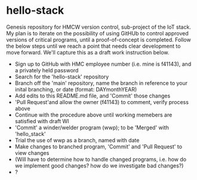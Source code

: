 # hello-stack
Genesis repository for HMCW version control, sub-project of the IoT stack.
My plan is to iterate on the possibility of using GitHUb to control approved versions of critical programs, until a proof-of-concept is completed.
Follow the below steps until we reach a point that needs clear development to move forward. We'll capture this as a draft work instruction below.
 - Sign up to GitHub with HMC employee number (i.e. mine is f41143), and a privately held password
 - Search for the 'hello-stack' repository
 - Branch off the 'main' repository, name the branch in reference to your inital branching, or date (format: DAYmonthYEAR)
 - Add edits to this README.md file, and 'Commit' those changes
 - 'Pull Request'and allow the owner (f41143) to comment, verify process above
 - Continue with the procedure above until working memebers are satisfied with draft WI
 - 'Commit' a winder/welder program (wwp); to be 'Merged' with 'hello_stack'
 - Trial the use of wwp as a branch, named with date
 - Make changes to branched program, 'Commit' and 'Pull Request' to view changes
 - (Will have to determine how to handle changed programs, i.e. how do we implement good changes? how do we investigate bad changes?)
 - ?
